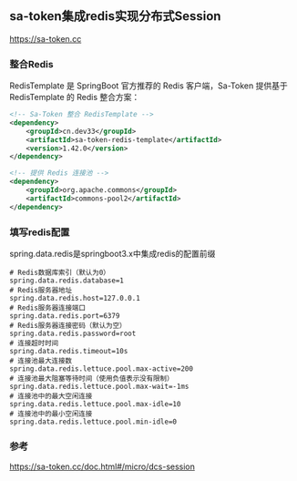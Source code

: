 ## sa-token集成redis实现分布式Session
https://sa-token.cc

### 整合Redis
RedisTemplate 是 SpringBoot 官方推荐的 Redis 客户端，Sa-Token 提供基于 RedisTemplate 的 Redis 整合方案：

```xml 
<!-- Sa-Token 整合 RedisTemplate -->
<dependency>
    <groupId>cn.dev33</groupId>
    <artifactId>sa-token-redis-template</artifactId>
    <version>1.42.0</version>
</dependency>

<!-- 提供 Redis 连接池 -->
<dependency>
    <groupId>org.apache.commons</groupId>
    <artifactId>commons-pool2</artifactId>
</dependency>

```
### 填写redis配置
spring.data.redis是springboot3.x中集成redis的配置前缀
```properties
# Redis数据库索引（默认为0）
spring.data.redis.database=1
# Redis服务器地址
spring.data.redis.host=127.0.0.1
# Redis服务器连接端口
spring.data.redis.port=6379
# Redis服务器连接密码（默认为空）
spring.data.redis.password=root
# 连接超时时间
spring.data.redis.timeout=10s
# 连接池最大连接数
spring.data.redis.lettuce.pool.max-active=200
# 连接池最大阻塞等待时间（使用负值表示没有限制）
spring.data.redis.lettuce.pool.max-wait=-1ms
# 连接池中的最大空闲连接
spring.data.redis.lettuce.pool.max-idle=10
# 连接池中的最小空闲连接
spring.data.redis.lettuce.pool.min-idle=0

```

### 参考
https://sa-token.cc/doc.html#/micro/dcs-session
